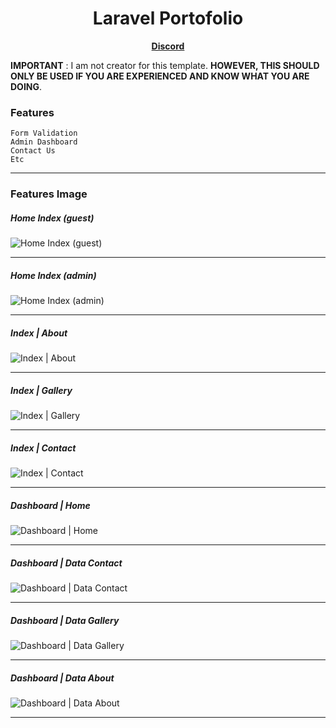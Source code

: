 <h1 align='center'>
    Laravel Portofolio
</h1>

<p align='center'>
    <b>
        <a href='https://discord.gg/7rFQQ6yeW7'>
            Discord
        </a>
    </b>
</p>

**IMPORTANT** : I am not creator for this template. **HOWEVER, THIS SHOULD ONLY BE USED IF YOU ARE EXPERIENCED AND KNOW WHAT YOU ARE DOING**.

### Features

    Form Validation
    Admin Dashboard
    Contact Us
    Etc

<hr>

### Features Image

##### Home Index (guest)

![Home Index (guest)](https://cdn.discordapp.com/attachments/790590809169723392/984442058804707388/unknown.png)

<hr>

##### Home Index (admin)

![Home Index (admin)](https://cdn.discordapp.com/attachments/790590809169723392/984442413097562122/unknown.png)

<hr>

##### Index | About

![Index | About](https://cdn.discordapp.com/attachments/790590809169723392/984444393224278046/unknown.png)

<hr>

##### Index | Gallery

![Index | Gallery](https://cdn.discordapp.com/attachments/790590809169723392/984444543908847616/unknown.png)

<hr>

##### Index | Contact

![Index | Contact](https://cdn.discordapp.com/attachments/790590809169723392/984444589152800798/unknown.png)

<hr>

##### Dashboard | Home

![Dashboard | Home](https://cdn.discordapp.com/attachments/790590809169723392/984442660725071903/unknown.png)

<hr>

##### Dashboard | Data Contact

![Dashboard | Data Contact](https://cdn.discordapp.com/attachments/790590809169723392/984443623447855104/unknown.png)

<hr>

##### Dashboard | Data Gallery

![Dashboard | Data Gallery](https://cdn.discordapp.com/attachments/790590809169723392/984443849151770634/unknown.png)

<hr>

##### Dashboard | Data About

![Dashboard | Data About](https://cdn.discordapp.com/attachments/790590809169723392/984444144732754030/unknown.png)

<hr>
